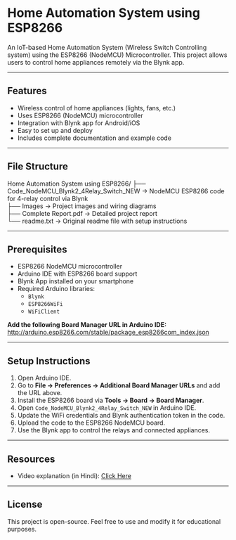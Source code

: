 # Home Automation System using ESP8266

An IoT-based Home Automation System (Wireless Switch Controlling system) using the ESP8266 (NodeMCU) Microcontroller. This project allows users to control home appliances remotely via the Blynk app.

---

## Features

- Wireless control of home appliances (lights, fans, etc.)
- Uses ESP8266 (NodeMCU) microcontroller
- Integration with Blynk app for Android/iOS
- Easy to set up and deploy
- Includes complete documentation and example code

---

## File Structure

Home Automation System using ESP8266/
├── Code_NodeMCU_Blynk2_4Relay_Switch_NEW → NodeMCU ESP8266 code for 4-relay control via Blynk  
├── Images → Project images and wiring diagrams  
├── Complete Report.pdf → Detailed project report  
└── readme.txt → Original readme file with setup instructions  

---

## Prerequisites

- ESP8266 NodeMCU microcontroller  
- Arduino IDE with ESP8266 board support  
- Blynk App installed on your smartphone  
- Required Arduino libraries:
  - `Blynk`  
  - `ESP8266WiFi`  
  - `WiFiClient`  

**Add the following Board Manager URL in Arduino IDE:**  
http://arduino.esp8266.com/stable/package_esp8266com_index.json

---

## Setup Instructions

1. Open Arduino IDE.  
2. Go to **File → Preferences → Additional Board Manager URLs** and add the URL above.  
3. Install the ESP8266 board via **Tools → Board → Board Manager**.  
4. Open `Code_NodeMCU_Blynk2_4Relay_Switch_NEW` in Arduino IDE.  
5. Update the WiFi credentials and Blynk authentication token in the code.  
6. Upload the code to the ESP8266 NodeMCU board.  
7. Use the Blynk app to control the relays and connected appliances.

---

## Resources

- Video explanation (in Hindi): [Click Here](https://drive.google.com/file/d/1Y9sqnqjHcqVqbBdeXk_cIAYDsismV_RK/view?usp=sharing)

---

## License

This project is open-source. Feel free to use and modify it for educational purposes.


